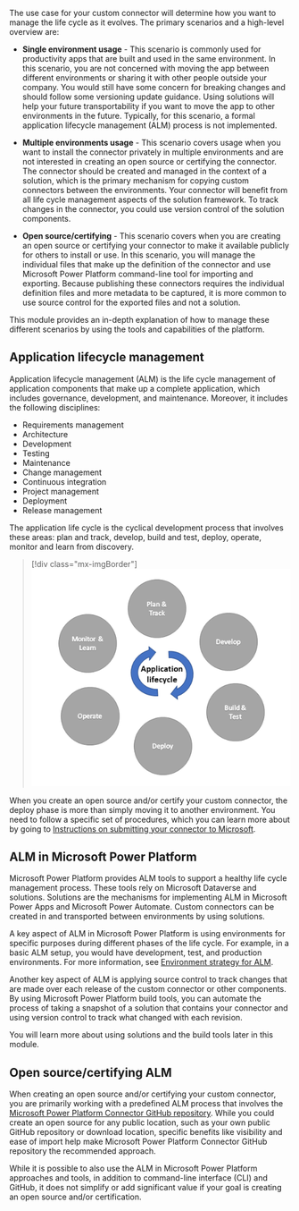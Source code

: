 The use case for your custom connector will determine how you want to manage the life cycle as it evolves. The primary scenarios and a high-level overview are:

-   **Single environment usage** - This scenario is commonly used for productivity apps that are built and used in the same environment. In this scenario, you are not concerned with moving the app between different environments or sharing it with other people outside your company. You would still have some concern for breaking changes and should follow some versioning update guidance. Using solutions will help your future transportability if you want to move the app to other environments in the future. Typically, for this scenario, a formal application lifecycle management (ALM) process is not implemented.

-   **Multiple environments usage** - This scenario covers usage when you want to install the connector privately in multiple environments and are not interested in creating an open source or certifying the connector. The connector should be created and managed in the context of a solution, which is the primary mechanism for copying custom connectors between the environments. Your connector will benefit from all life cycle management aspects of the solution framework. To track changes in the connector, you could use version control of the solution components.

-   **Open source/certifying** - This scenario covers when you are creating an open source or certifying your connector to make it available publicly for others to install or use. In this scenario, you will manage the individual files that make up the definition of the connector and use Microsoft Power Platform command-line tool for importing and exporting. Because publishing these connectors requires the individual definition files and more metadata to be captured, it is more common to use source control for the exported files and not a solution.

This module provides an in-depth explanation of how to manage these different scenarios by using the tools and capabilities of the platform.

## Application lifecycle management

Application lifecycle management (ALM) is the life cycle management of application components that make up a complete application, which includes governance, development, and maintenance. Moreover, it includes the following disciplines: 

- Requirements management 
- Architecture
- Development
- Testing
- Maintenance
- Change management
- Continuous integration
- Project management
- Deployment
- Release management

The application life cycle is the cyclical development process that involves these areas: plan and track, develop, build and test, deploy, operate, monitor and learn from discovery.

> [!div class="mx-imgBorder"]
> [![Diagram of the cyclical development process of application lifecycle management.](../media/diagram-application-lifecycle.png)](../media/diagram-application-lifecycle.png#lightbox)

When you create an open source and/or certify your custom connector, the deploy phase is more than simply moving it to another environment. You need to follow a specific set of procedures, which you can learn more about by going to [Instructions on submitting your connector to Microsoft](/connectors/custom-connectors/certification-submission/?azure-portal=true).

## ALM in Microsoft Power Platform

Microsoft Power Platform provides ALM tools to support a healthy life cycle management process. These tools rely on Microsoft Dataverse and solutions. Solutions are the mechanisms for implementing ALM in Microsoft Power Apps and Microsoft Power Automate. Custom connectors can be created in and transported between environments by using solutions.

A key aspect of ALM in Microsoft Power Platform is using environments for specific purposes during different phases of the life cycle. For example, in a basic ALM setup, you would have development, test, and production environments. For more information, see [Environment strategy for ALM](/power-platform/alm/environment-strategy-alm/?azure-portal=true).

Another key aspect of ALM is applying source control to track changes that are made over each release of the custom connector or other components. By using Microsoft Power Platform build tools, you can automate the process of taking a snapshot of a solution that contains your connector and using version control to track what changed with each revision.

You will learn more about using solutions and the build tools later in this module.

## Open source/certifying ALM

When creating an open source and/or certifying your custom connector, you are primarily working with a predefined ALM process that involves the [Microsoft Power Platform Connector GitHub repository](https://github.com/Microsoft/PowerPlatformConnectors/?azure-portal=true). While you could create an open source for any public location, such as your own public GitHub repository or download location, specific benefits like visibility and ease of import help make Microsoft Power Platform Connector GitHub repository the recommended approach.

While it is possible to also use the ALM in Microsoft Power Platform approaches and tools, in addition to command-line interface (CLI) and GitHub, it does not simplify or add significant value if your goal is creating an open source and/or certification.
